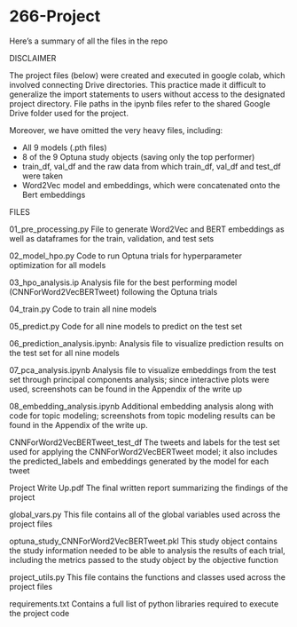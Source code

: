 # 266-Project
Here’s a summary of all the files in the repo

DISCLAIMER

The project files (below) were created and executed in google colab, which involved connecting Drive directories. This practice made it difficult to generalize the import statements to users without access to the designated project directory. File paths in the ipynb files refer to the shared Google Drive folder used for the project.

Moreover, we have omitted the very heavy files, including:
  - All 9 models (.pth files)
  - 8 of the 9 Optuna study objects (saving only the top performer)
  - train_df, val_df and the raw data from which train_df, val_df and test_df were taken
  - Word2Vec model and embeddings, which were concatenated onto the Bert embeddings

FILES

01_pre_processing.py
File to generate Word2Vec and BERT embeddings as well as dataframes for the train, validation, and test sets

02_model_hpo.py
Code to run Optuna trials for hyperparameter optimization for all models

03_hpo_analysis.ip
Analysis file for the best performing model (CNNForWord2VecBERTweet) following the Optuna trials

04_train.py
Code to train all nine models

05_predict.py
Code for all nine models to predict on the test set

06_prediction_analysis.ipynb:
 Analysis file to visualize prediction results on the test set for all nine models

07_pca_analysis.ipynb
Analysis file to visualize embeddings from the test set through principal components analysis; since interactive plots were used, screenshots can be found in the Appendix of the write up

08_embedding_analysis.ipynb
Additional embedding analysis along with code for topic modeling; screenshots from topic modeling results can be found in the Appendix of the write up.

CNNForWord2VecBERTweet_test_df
The tweets and labels for the test set used for applying the CNNForWord2VecBERTweet model; it also includes the predicted_labels and embeddings generated by the model for each tweet

Project Write Up.pdf
The final written report summarizing the findings of the project

global_vars.py
This file contains all of the global variables used across the project files

optuna_study_CNNForWord2VecBERTweet.pkl
This study object contains the study information needed to be able to analysis the results of each trial, including the metrics passed to the study object by the objective function

project_utils.py
This file contains the functions and classes used across the project files

requirements.txt
Contains a full list of python libraries required to execute the project code
